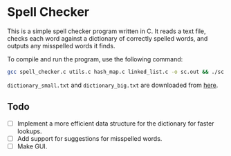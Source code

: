 # Spell Checker

This is a simple spell checker program written in C. It reads a text file, checks each word against a dictionary of correctly spelled words, and outputs any misspelled words it finds.

To compile and run the program, use the following command:

```bash
gcc spell_checker.c utils.c hash_map.c linked_list.c -o sc.out && ./sc.out data/text_small.txt data/dictionary_small.txt
```

`dictionary_small.txt` and `dictionary_big.txt` are downloaded from [here](https://github.com/dwyl/english-words).

## Todo

- [ ] Implement a more efficient data structure for the dictionary for faster lookups.
- [ ] Add support for suggestions for misspelled words.
- [ ] Make GUI.
